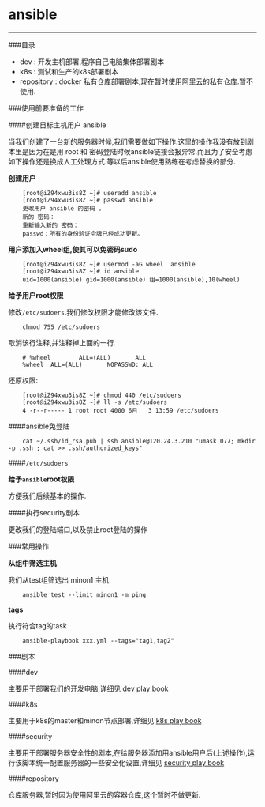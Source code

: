 # ansible

----

###目录

* dev : 开发主机部署,程序自己电脑集体部署剧本
* k8s : 测试和生产的k8s部署剧本
* repository : docker 私有仓库部署剧本,现在暂时使用阿里云的私有仓库.暂不使用.

###使用前要准备的工作

####创建目标主机用户 ansible

当我们创建了一台新的服务器时候,我们需要做如下操作.这里的操作我没有放到剧本里是因为在是用 root 和 密码登陆时候ansible链接会报异常.而且为了安全考虑如下操作还是换成人工处理方式.等以后ansible使用熟练在考虑替换的部分.

**创建用户**

		[root@iZ94xwu3is8Z ~]# useradd ansible
		[root@iZ94xwu3is8Z ~]# passwd ansible
		更改用户 ansible 的密码 。
		新的 密码：
		重新输入新的 密码：
		passwd：所有的身份验证令牌已经成功更新。
		
**用户添加入wheel组,使其可以免密码sudo**

		[root@iZ94xwu3is8Z ~]# usermod -aG wheel  ansible
		[root@iZ94xwu3is8Z ~]# id ansible
		uid=1000(ansible) gid=1000(ansible) 组=1000(ansible),10(wheel)

**给予用户root权限**

修改`/etc/sudoers`.我们修改权限才能修改该文件.

		chmod 755 /etc/sudoers
		
取消该行注释,并注释掉上面的一行.
		
		# %wheel        ALL=(ALL)       ALL
		%wheel  ALL=(ALL)       NOPASSWD: ALL

还原权限:

		[root@iZ94xwu3is8Z ~]# chmod 440 /etc/sudoers
		[root@iZ94xwu3is8Z ~]# ll -s /etc/sudoers
		4 -r--r----- 1 root root 4000 6月   3 13:59 /etc/sudoers

####ansible免登陆

		cat ~/.ssh/id_rsa.pub | ssh ansible@120.24.3.210 "umask 077; mkdir -p .ssh ; cat >> .ssh/authorized_keys"

####`/etc/sudoers`

**给予`ansible`root权限**

方便我们后续基本的操作.

####执行security剧本

更改我们的登陆端口,以及禁止root登陆的操作



###常用操作

**从组中筛选主机**

我们从test组筛选出 minon1 主机

		ansible test --limit minon1 -m ping
		

**tags**

执行符合tag的task

		ansible-playbook xxx.yml --tags="tag1,tag2"

###剧本

####dev

主要用于部署我们的开发电脑,详细见 [dev play book](./doc/dev.md "dev play book")

####k8s

主要用于k8s的master和minon节点部署,详细见 [k8s play book](./doc/k8s.md "k8s play book")

####security

主要用于部署服务器安全性的剧本,在给服务器添加用ansible用户后(上述操作),运行该脚本统一配置服务器的一些安全化设置,详细见 [security play book](./doc/security.md "security play book")

####repository

仓库服务器,暂时因为使用阿里云的容器仓库,这个暂时不做更新.
